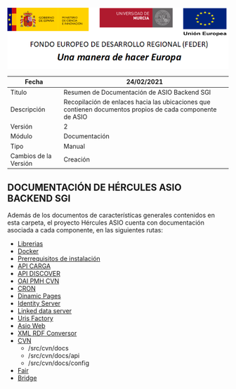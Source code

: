![](..//Docs/media/CabeceraDocumentosMD.png)

| Fecha         | 24/02/2021                                                   |
| ------------- | ------------------------------------------------------------ |
|Titulo|Resumen de Documentación de ASIO Backend SGI| 
|Descripción|Recopilación de enlaces hacia las ubicaciones que contienen documentos propios de cada componente de ASIO|
|Versión|2|
|Módulo|Documentación|
|Tipo|Manual|
|Cambios de la Versión|Creación|

## DOCUMENTACIÓN DE HÉRCULES ASIO BACKEND SGI

Además de los documentos de características generales contenidos en esta carpeta, el proyecto Hércules ASIO cuenta con documentación asociada a cada componente, en las siguientes rutas: 

 - [Librerias](https://github.com/HerculesCRUE/GnossDeustoBackend/tree/master/Builds/libraries)
 - [Docker](https://github.com/HerculesCRUE/GnossDeustoBackend/tree/master/Builds/docker-images)
 - [Prerrequisitos de instalación](https://github.com/HerculesCRUE/GnossDeustoBackend/tree/master/Builds/Build)
 - [API CARGA](https://github.com/HerculesCRUE/GnossDeustoBackend/tree/master/src/Hercules.Asio.Api.Carga)
 - [API DISCOVER](https://github.com/HerculesCRUE/GnossDeustoBackend/tree/master/src/Hercules.Asio.Api.Discover)
 - [OAI PMH CVN](https://github.com/HerculesCRUE/GnossDeustoBackend/tree/master/src/Hercules.Asio.CVN2OAI_PMH)
 - [CRON](https://github.com/HerculesCRUE/GnossDeustoBackend/tree/master/src/Hercules.Asio.Cron)
 - [Dinamic Pages](https://github.com/HerculesCRUE/GnossDeustoBackend/tree/master/src/Hercules.Asio.DinamicPages)
 - [Identity Server](https://github.com/HerculesCRUE/GnossDeustoBackend/tree/master/src/Hercules.Asio.IdentityServer)
 - [Linked data server](https://github.com/HerculesCRUE/GnossDeustoBackend/tree/master/src/Hercules.Asio.LinkedDataServer)
 - [Uris Factory](https://github.com/HerculesCRUE/GnossDeustoBackend/tree/master/src/Hercules.Asio.UrisFactory)
 - [Asio Web](https://github.com/HerculesCRUE/GnossDeustoBackend/tree/master/src/Hercules.Asio.Web)
 - [XML RDF Conversor](https://github.com/HerculesCRUE/GnossDeustoBackend/tree/master/src/Hercules.Asio.XML_RDF_Conversor)
 - [CVN](https://github.com/HerculesCRUE/GnossDeustoBackend/tree/master/src/cvn)
	 - 	/src/cvn/docs
	 - /src/cvn/docs/api
	 - /src/cvn/docs/config
 - [Fair](https://github.com/HerculesCRUE/GnossDeustoBackend/tree/master/src/fair)
 - [Bridge](https://github.com/HerculesCRUE/GnossDeustoBackend/tree/master/src/fair/bridge)
